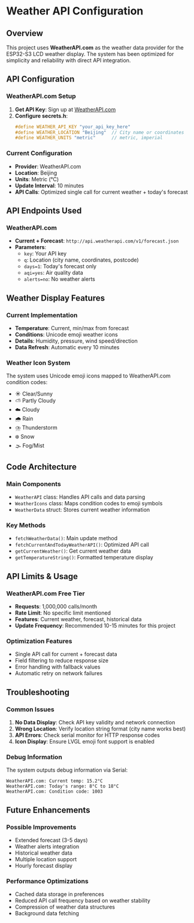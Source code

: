 # Weather API Configuration

## Overview

This project uses **WeatherAPI.com** as the weather data provider for the ESP32-S3 LCD weather display. The system has been optimized for simplicity and reliability with direct API integration.

## API Configuration

### WeatherAPI.com Setup

1. **Get API Key**: Sign up at [WeatherAPI.com](https://www.weatherapi.com/) 
2. **Configure secrets.h**:
   ```cpp
   #define WEATHER_API_KEY "your_api_key_here"
   #define WEATHER_LOCATION "Beijing"  // City name or coordinates
   #define WEATHER_UNITS "metric"      // metric, imperial
   ```

### Current Configuration
- **Provider**: WeatherAPI.com
- **Location**: Beijing
- **Units**: Metric (°C)
- **Update Interval**: 10 minutes
- **API Calls**: Optimized single call for current weather + today's forecast

## API Endpoints Used

### WeatherAPI.com
- **Current + Forecast**: `http://api.weatherapi.com/v1/forecast.json`
- **Parameters**: 
  - `key`: Your API key
  - `q`: Location (city name, coordinates, postcode)
  - `days=1`: Today's forecast only
  - `aqi=yes`: Air quality data
  - `alerts=no`: No weather alerts

## Weather Display Features

### Current Implementation
- **Temperature**: Current, min/max from forecast
- **Conditions**: Unicode emoji weather icons
- **Details**: Humidity, pressure, wind speed/direction
- **Data Refresh**: Automatic every 10 minutes

### Weather Icon System
The system uses Unicode emoji icons mapped to WeatherAPI.com condition codes:
- ☀️ Clear/Sunny
- ⛅ Partly Cloudy  
- ☁️ Cloudy
- 🌧️ Rain
- ⛈️ Thunderstorm
- ❄️ Snow
- 🌫️ Fog/Mist

## Code Architecture

### Main Components
- `WeatherAPI` class: Handles API calls and data parsing
- `WeatherIcons` class: Maps condition codes to emoji symbols
- `WeatherData` struct: Stores current weather information

### Key Methods
- `fetchWeatherData()`: Main update method
- `fetchCurrentAndTodayWeatherAPI()`: Optimized API call
- `getCurrentWeather()`: Get current weather data
- `getTemperatureString()`: Formatted temperature display

## API Limits & Usage

### WeatherAPI.com Free Tier
- **Requests**: 1,000,000 calls/month
- **Rate Limit**: No specific limit mentioned
- **Features**: Current weather, forecast, historical data
- **Update Frequency**: Recommended 10-15 minutes for this project

### Optimization Features
- Single API call for current + forecast data
- Field filtering to reduce response size
- Error handling with fallback values
- Automatic retry on network failures

## Troubleshooting

### Common Issues
1. **No Data Display**: Check API key validity and network connection
2. **Wrong Location**: Verify location string format (city name works best)
3. **API Errors**: Check serial monitor for HTTP response codes
4. **Icon Display**: Ensure LVGL emoji font support is enabled

### Debug Information
The system outputs debug information via Serial:
```
WeatherAPI.com: Current temp: 15.2°C
WeatherAPI.com: Today's range: 8°C to 18°C  
WeatherAPI.com: Condition code: 1003
```

## Future Enhancements

### Possible Improvements
- Extended forecast (3-5 days)
- Weather alerts integration
- Historical weather data
- Multiple location support
- Hourly forecast display

### Performance Optimizations
- Cached data storage in preferences
- Reduced API call frequency based on weather stability
- Compression of weather data structures
- Background data fetching